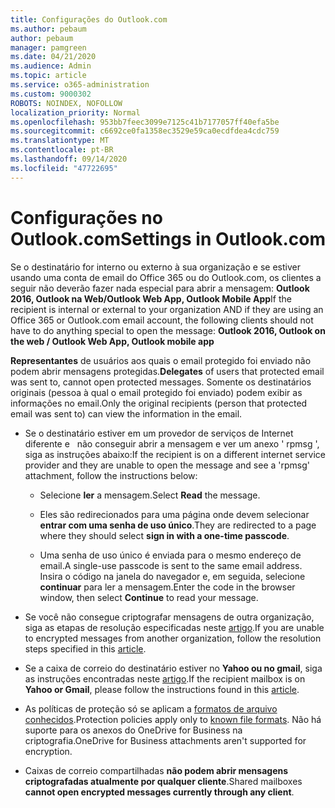 ```yaml
---
title: Configurações do Outlook.com
ms.author: pebaum
author: pebaum
manager: pamgreen
ms.date: 04/21/2020
ms.audience: Admin
ms.topic: article
ms.service: o365-administration
ms.custom: 9000302
ROBOTS: NOINDEX, NOFOLLOW
localization_priority: Normal
ms.openlocfilehash: 953bb7feec3099e7125c41b7177057ff40efa5be
ms.sourcegitcommit: c6692ce0fa1358ec3529e59ca0ecdfdea4cdc759
ms.translationtype: MT
ms.contentlocale: pt-BR
ms.lasthandoff: 09/14/2020
ms.locfileid: "47722695"
---
```

# <a name="settings-in-outlookcom"></a><span data-ttu-id="d283b-102">Configurações no Outlook.com</span><span class="sxs-lookup"><span data-stu-id="d283b-102">Settings in Outlook.com</span></span>

<span data-ttu-id="d283b-103">Se o destinatário for interno ou externo à sua organização e se estiver usando uma conta de email do Office 365 ou do Outlook.com, os clientes a seguir não deverão fazer nada especial para abrir a mensagem: **Outlook 2016, Outlook na Web/Outlook Web App, Outlook Mobile App**</span><span class="sxs-lookup"><span data-stu-id="d283b-103">If the recipient is internal or external to your organization AND if they are using an Office 365 or Outlook.com email account, the following clients should not have to do anything special to open the message: **Outlook 2016, Outlook on the web / Outlook Web App, Outlook mobile app**</span></span>

<span data-ttu-id="d283b-104">**Representantes** de usuários aos quais o email protegido foi enviado não podem abrir mensagens protegidas.</span><span class="sxs-lookup"><span data-stu-id="d283b-104">**Delegates** of users that protected email was sent to, cannot open protected messages.</span></span> <span data-ttu-id="d283b-105">Somente os destinatários originais (pessoa à qual o email protegido foi enviado) podem exibir as informações no email.</span><span class="sxs-lookup"><span data-stu-id="d283b-105">Only the original recipients (person that protected email was sent to) can view the information in the email.</span></span>

- <span data-ttu-id="d283b-106">Se o destinatário estiver em um provedor de serviços de Internet diferente e &nbsp; não conseguir abrir a mensagem e ver um anexo ' rpmsg ', siga as instruções abaixo:</span><span class="sxs-lookup"><span data-stu-id="d283b-106">If the recipient is on a different internet service provider and they are&nbsp;unable to open the message and see a 'rpmsg' attachment, follow the instructions below:</span></span>
    
    - <span data-ttu-id="d283b-107">Selecione **ler** a mensagem.</span><span class="sxs-lookup"><span data-stu-id="d283b-107">Select **Read** the message.</span></span>
    
    - <span data-ttu-id="d283b-108">Eles são redirecionados para uma página onde devem selecionar **entrar com uma senha de uso único**.</span><span class="sxs-lookup"><span data-stu-id="d283b-108">They are redirected to a page where they should select **sign in with a one-time passcode**.</span></span>
    
    - <span data-ttu-id="d283b-109">Uma senha de uso único é enviada para o mesmo endereço de email.</span><span class="sxs-lookup"><span data-stu-id="d283b-109">A single-use passcode is sent to the same email address.</span></span> <span data-ttu-id="d283b-110">Insira o código na janela do navegador e, em seguida, selecione **continuar** para ler a mensagem.</span><span class="sxs-lookup"><span data-stu-id="d283b-110">Enter the code in the browser window, then select **Continue** to read your message.</span></span>

- <span data-ttu-id="d283b-111">Se você não consegue criptografar mensagens de outra organização, siga as etapas de resolução especificadas neste [artigo](https://support.office.com/article/known-issues-opening-irm-protected-emails-sent-from-users-in-other-office-365-organizations-0dec0593-a05d-4aa2-8445-9311ebab3164).</span><span class="sxs-lookup"><span data-stu-id="d283b-111">If you are unable to encrypted messages from another organization, follow the resolution steps specified in this [article](https://support.office.com/article/known-issues-opening-irm-protected-emails-sent-from-users-in-other-office-365-organizations-0dec0593-a05d-4aa2-8445-9311ebab3164).</span></span>

- <span data-ttu-id="d283b-112">Se a caixa de correio do destinatário estiver no **Yahoo ou no gmail**, siga as instruções </span> encontradas neste [artigo](https://support.office.com/article/how-do-i-open-a-protected-message-1157a286-8ecc-4b1e-ac43-2a608fbf3098).</span><span class="sxs-lookup"><span data-stu-id="d283b-112">If the recipient mailbox is on **Yahoo or Gmail**, please follow the instructions</span> found in this [article](https://support.office.com/article/how-do-i-open-a-protected-message-1157a286-8ecc-4b1e-ac43-2a608fbf3098).</span></span>

- <span data-ttu-id="d283b-113">As políticas de proteção só se aplicam a [formatos de arquivo conhecidos](https://docs.microsoft.com/azure/information-protection/rms-client/client-admin-guide-file-types).</span><span class="sxs-lookup"><span data-stu-id="d283b-113">Protection policies apply only to [known file formats](https://docs.microsoft.com/azure/information-protection/rms-client/client-admin-guide-file-types).</span></span> <span data-ttu-id="d283b-114">Não há suporte para os anexos do OneDrive for Business na criptografia.</span><span class="sxs-lookup"><span data-stu-id="d283b-114">OneDrive for Business attachments aren't supported for encryption.</span></span>

- <span data-ttu-id="d283b-115">Caixas de correio compartilhadas **não podem abrir mensagens criptografadas atualmente por qualquer cliente**.</span><span class="sxs-lookup"><span data-stu-id="d283b-115">Shared mailboxes **cannot open encrypted messages currently through any client**.</span></span> 
